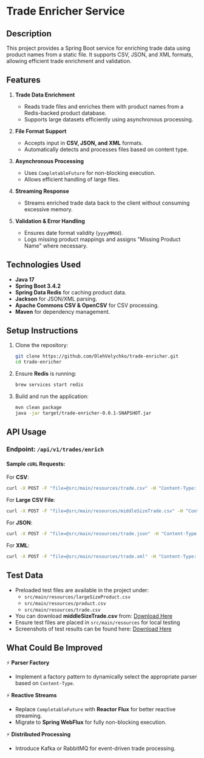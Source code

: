 # Trade Enricher Service

## Description
This project provides a Spring Boot service for enriching trade data using product names from a static file. It supports CSV, JSON, and XML formats, allowing efficient trade enrichment and validation.

## Features

1. **Trade Data Enrichment**
   - Reads trade files and enriches them with product names from a Redis-backed product database.
   - Supports large datasets efficiently using asynchronous processing.
   
2. **File Format Support**
   - Accepts input in **CSV, JSON, and XML** formats.
   - Automatically detects and processes files based on content type.

3. **Asynchronous Processing**
   - Uses `CompletableFuture` for non-blocking execution.
   - Allows efficient handling of large files.

4. **Streaming Response**
   - Streams enriched trade data back to the client without consuming excessive memory.

5. **Validation & Error Handling**
   - Ensures date format validity (`yyyyMMdd`).
   - Logs missing product mappings and assigns "Missing Product Name" where necessary.

## Technologies Used

- **Java 17**
- **Spring Boot 3.4.2**
- **Spring Data Redis** for caching product data.
- **Jackson** for JSON/XML parsing.
- **Apache Commons CSV & OpenCSV** for CSV processing.
- **Maven** for dependency management.

## Setup Instructions

1. Clone the repository:
   ```sh
   git clone https://github.com/OlehVelychko/trade-enricher.git
   cd trade-enricher
   ```
2. Ensure **Redis** is running:
   ```sh
   brew services start redis
   ```
3. Build and run the application:
   ```sh
   mvn clean package
   java -jar target/trade-enricher-0.0.1-SNAPSHOT.jar
   ```

## API Usage

### Endpoint: `/api/v1/trades/enrich`

#### Sample `cURL` Requests:

For **CSV**:
```sh
curl -X POST -F "file=@src/main/resources/trade.csv" -H "Content-Type: multipart/form-data" http://localhost:8080/api/v1/trades/enrich
```

For **Large CSV File**:
```sh
curl -X POST -F "file=@src/main/resources/middleSizeTrade.csv" -H "Content-Type: multipart/form-data" http://localhost:8080/api/v1/trades/enrich
```

For **JSON**:
```sh
curl -X POST -F "file=@src/main/resources/trade.json" -H "Content-Type: application/json" http://localhost:8080/api/v1/trades/enrich
```

For **XML**:
```sh
curl -X POST -F "file=@src/main/resources/trade.xml" -H "Content-Type: application/xml" http://localhost:8080/api/v1/trades/enrich
```

## Test Data

- Preloaded test files are available in the project under:
  - `src/main/resources/largeSizeProduct.csv`
  - `src/main/resources/product.csv`
  - `src/main/resources/trade.csv`
- You can download **middleSizeTrade.csv** from:
  [Download Here](https://drive.google.com/file/d/1M_ln1KKICQkoV8S8RBsB7XLaHHknDZvA/view)
- Ensure test files are placed in `src/main/resources` for local testing
- Screenshots of test results can be found here:
  [Download Here](https://drive.google.com/drive/folders/13195rwptTe00va2o4otBbz1Rct-vGxVb?usp=sharing)

## What Could Be Improved

⚡ **Parser Factory**
   - Implement a factory pattern to dynamically select the appropriate parser based on `Content-Type`.

⚡ **Reactive Streams**
   - Replace `CompletableFuture` with **Reactor Flux** for better reactive streaming.
   - Migrate to **Spring WebFlux** for fully non-blocking execution.

⚡ **Distributed Processing**
   - Introduce Kafka or RabbitMQ for event-driven trade processing.
